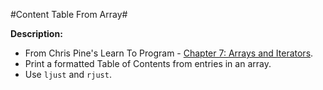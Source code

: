 #Content Table From Array# 

**Description:**
- From Chris Pine's Learn To Program - [Chapter 7: Arrays and Iterators](https://pine.fm/LearnToProgram/chap_07.html).
- Print a formatted Table of Contents from entries in an array.
- Use `ljust` and `rjust`.
